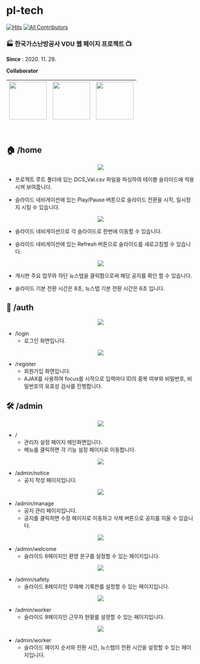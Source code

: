 # pl-tech
[![Hits](https://hits.seeyoufarm.com/api/count/incr/badge.svg?url=https%3A%2F%2Fgithub.com%2Ftomato8160%2Fpl-tech&count_bg=%2379C83D&title_bg=%23555555&icon=&icon_color=%23E7E7E7&title=hits&edge_flat=false)](https://hits.seeyoufarm.com)
[![All Contributors](https://img.shields.io/badge/all_contributors-3-orange.svg?style=flat-square)](#contributors)

### 🏭 한국가스난방공사 VDU 웹 페이지 프로젝트 📺

**Since** : 2020. 11. 29.

**Collaborator**

| [<img src="https://avatars.githubusercontent.com/u/56227932?s=400&v=4" width="100">](https://github.com/tomato8160)| [<img src="https://avatars.githubusercontent.com/u/59393359?s=460&v=4" width="100">](https://github.com/syki66) | [<img src="https://avatars.githubusercontent.com/u/54519245?s=460&u=ee4ca64f715cef4cbf7458e881c9da80f740b138&v=4" width="100">](https://github.com/ybell1028) |
| :-----------------------------------: | :---------------------------------------: | :-------------------------------------: |

<br>

## 🏠 /home

<p align="center">
  <img src="https://user-images.githubusercontent.com/54519245/106376412-698f0b00-63d8-11eb-95b8-7f8352e52c20.gif">
</p>
 
* 프로젝트 루트 폴더에 있는 DCS_Val.csv 파일을 파싱하여 테이블 슬라이드에 적용시켜 보여줍니다.

* 슬라이드 네비게이션에 있는 Play/Pause 버튼으로 슬라이드 전환을 시작, 일시정지 시킬 수 있습니다.

<p align="center">
  <img src="https://user-images.githubusercontent.com/54519245/106376364-069d7400-63d8-11eb-8c5c-3ad42461c064.gif">
</p>

* 슬라이드 네비게이션으로 각 슬라이드로 한번에 이동할 수 있습니다.

* 슬라이드 네비게이션에 있는 Refresh 버튼으로 슬라이드를 새로고침할 수 있습니다.

<p align="center">
  <img src="https://user-images.githubusercontent.com/54519245/106376878-6c8bfa80-63dc-11eb-90d7-1d0d4be3a088.gif">
</p>


* 게시판 주요 업무와 하단 뉴스탭을 클릭함으로써 해당 공지를 확인 할 수 있습니다.

* 슬라이드 기본 전환 시간은 8초, 뉴스탭 기본 전환 시간은 6초 입니다.

## 🔑 /auth


<p align="center">
  <img src="https://user-images.githubusercontent.com/54519245/106377340-ce019880-63df-11eb-92c1-c26b79f001b2.png">
</p>

* /login
  * 로그인 화면입니다.


<p align="center">
  <img src="https://user-images.githubusercontent.com/54519245/106377363-fd180a00-63df-11eb-9c08-7a0da90a1613.gif">
</p>

* /register
  * 회원가입 화면입니다.
  * AJAX를 사용하여 focus를 시작으로 입력마다 ID의 중복 여부와 비밀번호, 비밀번호의 유효성 검사를 진행합니다.
  
## 🛠 /admin

<p align="center">
  <img src="https://user-images.githubusercontent.com/54519245/106377342-ce9a2f00-63df-11eb-9276-1a21a6c1978d.png">
</p>

* / 
  * 관리자 설정 페이지 메인화면입니다.
  * 메뉴를 클릭하면 각 기능 설정 페이지로 이동합니다.


<p align="center">
  <img src="https://user-images.githubusercontent.com/54519245/106377343-cf32c580-63df-11eb-83fe-cf766dfe399d.png">
</p>

* /admin/notice 
  * 공지 작성 페이지입니다.


<p align="center">
  <img src="https://user-images.githubusercontent.com/54519245/106377344-cfcb5c00-63df-11eb-99df-9db6bedb7d0b.png">
</p>

* /admin/manage 
  * 공지 관리 페이지입니다.
  * 공지를 클릭하면 수정 페이지로 이동하고 삭제 버튼으로 공지를 지울 수 있습니다.
  
<p align="center">
  <img src="https://user-images.githubusercontent.com/54519245/106377345-d063f280-63df-11eb-9b3f-d1103c4e56d3.png">
</p>

* /admin/welcome
  * 슬라이드 6페이지인 환영 문구를 설정할 수 있는 페이지입니다.
  
<p align="center">
  <img src="https://user-images.githubusercontent.com/54519245/106377346-d063f280-63df-11eb-8e52-caae55ce31a5.png">
</p>

* /admin/safety
  * 슬라이드 8페이지인 무재해 기록판를 설정할 수 있는 페이지입니다.
  
<p align="center">
  <img src="https://user-images.githubusercontent.com/54519245/106377347-d0fc8900-63df-11eb-9edb-28e56e8ee229.png">
</p>

* /admin/worker
  * 슬라이드 9페이지인 근무자 현황를 설정할 수 있는 페이지입니다.
  
<p align="center">
  <img src="https://user-images.githubusercontent.com/54519245/106377339-ccd06b80-63df-11eb-86c7-70d69c7971ed.png">
</p>

* /admin/worker
  * 슬라이드 페이지 순서와 전환 시간, 뉴스탭의 전환 시간을 설정할 수 있는 페이지입니다.
